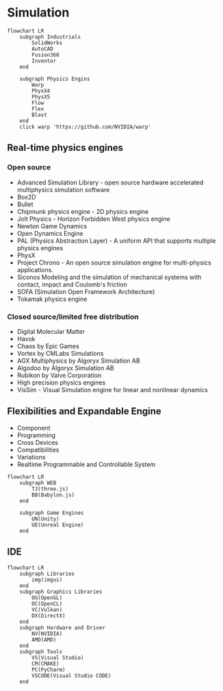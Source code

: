 # Simulation

```mermaid
flowchart LR
    subgraph Industrials
        SolidWorks
        AutoCAD
        Fusion360
        Inventor
    end
    
    subgraph Physics Engins 
        Warp
        PhysX4
        PhysX5
        Flow
        Flex
        Blast
    end
    click warp 'https://github.com/NVIDIA/warp'

```
## Real-time physics engines
### Open source
* Advanced Simulation Library - open source hardware accelerated multiphysics simulation software
* Box2D
* Bullet
* Chipmunk physics engine - 2D physics engine
* Jolt Physics - Horizon Forbidden West physics engine
* Newton Game Dynamics
* Open Dynamics Engine
* PAL (Physics Abstraction Layer) - A uniform API that supports multiple physics engines
* PhysX
* Project Chrono - An open source simulation engine for multi-physics applications.
* Siconos Modeling and the simulation of mechanical systems with contact, impact and Coulomb's friction
* SOFA (Simulation Open Framework Architecture)
* Tokamak physics engine

### Closed source/limited free distribution
* Digital Molecular Matter
* Havok
* Chaos by Epic Games
* Vortex by CMLabs Simulations
* AGX Multiphysics by Algoryx Simulation AB
* Algodoo by Algoryx Simulation AB
* Rubikon by Valve Corporation
* High precision physics engines
* VisSim - Visual Simulation engine for linear and nonlinear dynamics

## Flexibilities and Expandable Engine
* Component
* Programming
* Cross Devices
* Compatibilities
* Variations
* Realtime Programmable and Controllable System
```mermaid
flowchart LR
    subgraph WEB
        TJ(three.js)
        BB(Babylon.js)
    end
    
    subgraph Game Engines 
        UN(Unity)
        UE(Unreal Engine)
    end

```



## IDE
```mermaid
flowchart LR
    subgraph Libraries 
        img(imgui)
    end
    subgraph Graphics Libraries
        OG(OpenGL)
        OC(OpenCL)
        VC(Vulkan)
        DX(DirectX)
    end
    subgraph Hardware and Driver
        NV(NVIDIA)
        AMD(AMD)
    end
    subgraph Tools 
        VS(Visual Studio)
        CM(CMAKE)
        PC(PyCharm)
        VSCODE(Visual Studio CODE)
    end

```